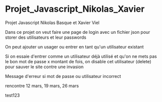 # Projet_Javascript_Nikolas_Xavier
Projet Javascript Nikolas Basque et Xavier Viel

Dans ce projet on veut faire une page de login avec un fichier json pour storer des utilisateurs et leur passwords

On peut ajouter un usager ou entrer en tant qu'un utilisateur existant

Si on essaie d'entrer comme un utilisateur déjà utilisé et qu'on ne mets pas le bon mot de passe x montant de fois, on disable cet utilisateur (delete) pour sauver le site contre une invasion

Message d'erreur si mot de passe ou utilisateur incorrect

rencontre 12 mars, 19 mars, 26 mars


test123